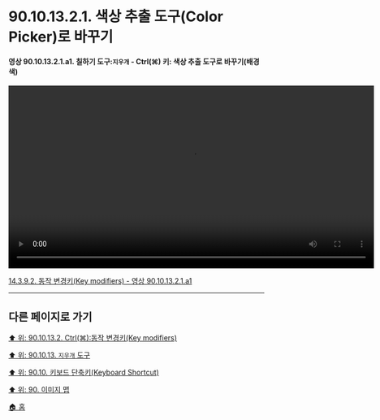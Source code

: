 # 90.10.13.2.1. 색상 추출 도구(Color Picker)로 바꾸기

<a id="90-10-13-02-01-a1"></a>

#### 영상 90.10.13.2.1.a1. 칠하기 도구:`지우개` - Ctrl(⌘) 키: 색상 추출 도구로 바꾸기(배경색)
<video controls="controls" width="720" src="https://github.com/wonder13662/gimp/assets/15767104/b66b1814-5327-49a3-a09f-d97e2933cee7"></video>

[14.3.9.2. 동작 변경키(Key modifiers) - 영상 90.10.13.2.1.a1](./14-03-09-02-key_modifiers.md#90-10-13-02-01-a1)

***

## 다른 페이지로 가기

[⬆️ 위: 90.10.13.2. Ctrl(⌘):동작 변경키(Key modifiers)](./90-10-13-02-00-key_modifier-ctrl.md)

[⬆️ 위: 90.10.13. `지우개` 도구](./90-10-13-00-eraser.md)

[⬆️ 위: 90.10. 키보드 단축키(Keyboard Shortcut)](./90-10-00-keyboard_shortcut.md)

[⬆️ 위: 90. 이미지 맵](./90-00-image-map.md)

[🏠 홈](./00-home.md)